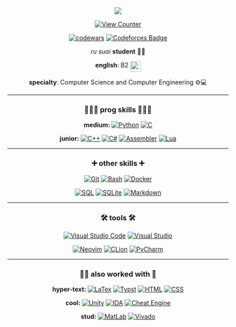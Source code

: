 <div id="header" align="center">
  <img src="https://sun9-42.userapi.com/impg/a8DyQBuZlLutCI0nQb454tQUW9A_oXBYdkFPUg/Fpcp7pqS_RM.jpg?size=500x378&quality=95&sign=bf10c1987ac05eeaaabde3d332803357&type=album"/>
  
  [![View Counter](https://komarev.com/ghpvc/?username=n1xsi&style=for-the-badge&color=blueviolet)](#)
</div>

<div id="body" align="center">
  
  [![codewars](https://www.codewars.com/users/nixsi/badges/micro)](https://www.codewars.com/users/nixsi) 
  [![Codeforces Badge](https://codeforces-readme-stats.vercel.app/api/badge?username=nixsi)](https://codeforces.com/profile/nixsi)
  
  <i>ru suai</i> <b>student</b> 👨‍🎓
  
  <b>english</b>: B2 <img src="https://emojigraph.org/media/apple/flag-united-kingdom_1f1ec-1f1e7.png" width="24" height="24" align="top">
  
  <b>specialty</b>: Computer Science and Computer Engineering ⚙️💻
  
  <hr>
  
  ### 👩🏻‍💻 prog skills 👩🏻‍💻
  <b>medium: </b>
  [![Python](https://custom-icon-badges.demolab.com/badge/Python-000?style=for-the-badge&logo=pythonn)](#)
  [![C](https://img.shields.io/badge/c-000?style=for-the-badge&logo=c&logoColor=00599c)](#)
  
  <b>junior: </b>
  [![C++](https://img.shields.io/badge/c++-000?style=for-the-badge&logo=c%2B%2B&logoColor=00599c)](#)
  [![C#](https://custom-icon-badges.demolab.com/badge/C%20Sharp-000?style=for-the-badge&logo=csharppp&logoColor=white)](#)
  [![Assembler](https://custom-icon-badges.demolab.com/badge/GAS%20ASM%20x64-000?style=for-the-badge&logo=assmbler)](#)
  [![Lua](https://img.shields.io/badge/lua-000?style=for-the-badge&logo=lua&logoColor=2c2d72)](#)
  
  <hr>
  
  ### ➕ other skills ➕
  [![Git](https://img.shields.io/badge/Git-000?style=for-the-badge&logo=git)](#)
  [![Bash](https://img.shields.io/badge/bash-000?style=for-the-badge&logo=gnu-bash&logoColor=white)](#)
  [![Docker](https://img.shields.io/badge/docker-000?style=for-the-badge&logo=docker)](#)
  
  [![SQL](https://custom-icon-badges.demolab.com/badge/SQL-000?style=for-the-badge&logo=sqql)](#)
  [![SQLite](https://img.shields.io/badge/SQLite-%23000000.svg?style=for-the-badge&logo=sqlite&logoColor=white)](#)
  [![Markdown](https://img.shields.io/badge/markdown-%23000000.svg?style=for-the-badge&logo=markdown&logoColor=white)](#)
  
  <hr>
  
  ### 🛠️ tools 🛠️
  [![Visual Studio Code](https://custom-icon-badges.demolab.com/badge/VS%20Code-000?style=for-the-badge&logo=vstudioc)](#)
  [![Visual Studio](https://custom-icon-badges.demolab.com/badge/Visual%20Studio-000?style=for-the-badge&logo=vstudio)](#)
  
  [![Neovim](https://img.shields.io/badge/NeoVim-000?&style=for-the-badge&logo=neovim)](#)
  [![CLion](https://img.shields.io/badge/CLion-000?style=for-the-badge&logo=clion&logoColor=16b9e2)](#)
  [![PyCharm](https://img.shields.io/badge/pycharm-000?style=for-the-badge&logo=pycharm&logoColor=18e999)](#)
  
  <hr>
  
  ### ✍🏻 also worked with 👀
  <b>hyper-text: </b>
  [![LaTex](https://img.shields.io/badge/LaTex-black?style=for-the-badge&logo=latex&logoColor=008080)](#)
  [![Typst](https://img.shields.io/badge/typst-black?style=for-the-badge&logo=typst)](#)
  [![HTML](https://img.shields.io/badge/html-black?style=for-the-badge&logo=htmx)](#)
  [![CSS](https://img.shields.io/badge/CSS-black?style=for-the-badge&logo=css&logoColor=fff)](#)
  
  <b>cool: </b>
  [![Unity](https://img.shields.io/badge/unity-black?style=for-the-badge&logo=unity)](#) 
  [![IDA](https://custom-icon-badges.demolab.com/badge/IDA%20x64-000?style=for-the-badge&logo=ida64)](#)
  [![Cheat Engine](https://custom-icon-badges.demolab.com/badge/Cheat%20Engine-000?style=for-the-badge&logo=chtengine)](#)
  
  <b>stud: </b>
  [![MatLab](https://custom-icon-badges.demolab.com/badge/MatLab-000?style=for-the-badge&logo=mattlab)](#)
  [![Vivado](https://custom-icon-badges.demolab.com/badge/Vivado-000?style=for-the-badge&logo=vivado)](#)

</div>

<!-- https://custom-icon-badges.demolab.com - load your own badge -->
<!-- https://si-badge-maker.heyfe.org/en - build a badge -->
<!-- https://github.com/inttter/md-badges - popular badges -->
